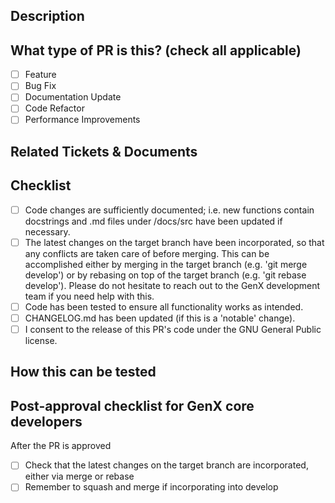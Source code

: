 ## Description

<!-- 
Please do not leave this blank 
This PR [adds/removes/fixes/replaces] the [feature/bug/etc].

This section should include a detailed description of the motivation for the PR,
and a description of why it was implemented in the way that it was,
to the extent that these things are applicable.
-->

## What type of PR is this? (check all applicable)

- [ ] Feature
- [ ] Bug Fix
- [ ] Documentation Update
- [ ] Code Refactor
- [ ] Performance Improvements

## Related Tickets & Documents
<!-- 
Please use this format to link issue numbers: Fixes #123
https://docs.github.com/en/free-pro-team@latest/github/managing-your-work-on-github/linking-a-pull-request-to-an-issue#linking-a-pull-request-to-an-issue-using-a-keyword 
-->

## Checklist

- [ ] Code changes are sufficiently documented; i.e. new functions contain docstrings and .md files under /docs/src have been updated if necessary.
- [ ] The latest changes on the target branch have been incorporated, so that any conflicts are taken care of before merging. This can be accomplished either by merging in the target branch (e.g. 'git merge develop') or by rebasing on top of the target branch (e.g. 'git rebase develop'). Please do not hesitate to reach out to the GenX development team if you need help with this.
- [ ] Code has been tested to ensure all functionality works as intended.
- [ ] CHANGELOG.md has been updated (if this is a 'notable' change).
- [ ] I consent to the release of this PR's code under the GNU General Public license.

## How this can be tested

<!--
If applicable: What cases should we try before/after? Will this alter any outputs, or is it a strictly internal change?
-->

<!--
  For Work In Progress Pull Requests, please use the Draft PR feature,
  see https://github.blog/2019-02-14-introducing-draft-pull-requests/ for further details.
  
  For a timely review/response, please avoid force-pushing additional
  commits if your PR already received reviews or comments.
  After the PR is approved we will give you a chance to tidy up the branch before merging.
  
  Before submitting a Pull Request, please ensure you've done the following:
  - 👷‍♀️ Create small PRs. In most cases, this will be possible. In the case of large feature or module additions, it is best to work towards a "minimum viable product" that is thoroughly tested but may not have all desired functionality or features, make a PR for this, and then later work to add more features.
  - 📝 Use descriptive commit messages.
  - 📗 Update any related documentation.

-->

## Post-approval checklist for GenX core developers
After the PR is approved

- [ ] Check that the latest changes on the target branch are incorporated, either via merge or rebase
- [ ] Remember to squash and merge if incorporating into develop
